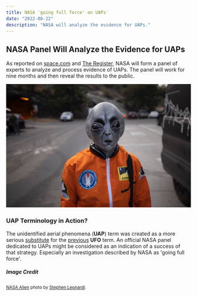 ```yaml
---
title: NASA 'going full force' on UAPs
date: "2022-08-22"
description: "NASA will analyze the evidence for UAPs."
---
```


## NASA Panel Will Analyze the Evidence for UAPs

As reported on [space.com](https://www.space.com/nasa-ufo-study-progress-uap) and [The Register](https://www.theregister.com/2022/08/19/nasa_ufo_investigation/), NASA will form a panel of experts to analyze and process evidence of UAPs. The panel will work for nine months and then reveal the results to the public.

![NASA Alien](./nasa-alien.jpg)

### UAP Terminology in Action?

The unidentified aerial phenomena (**UAP**) term was created as a more serious [substitute](../ufo-to-uap) for the [previous](../saucer-to-ufo/) **UFO** term. An official NASA panel dedicated to UAPs might be considered as an indication of a success of that strategy. Especially an investigation described by NASA as 'going full force'.

##### Image Credit

<small>[NASA Alien](https://unsplash.com/photos/ljNJn0ommQ8) photo by [Stephen Leonardi](https://unsplash.com/@stephenleo1982).</small>
